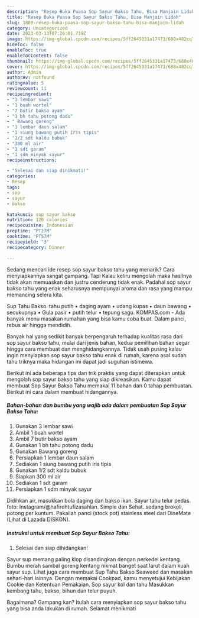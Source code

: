 ```yaml
---
description: "Resep Buka Puasa Sop Sayur Bakso Tahu, Bisa Manjain Lidah"
title: "Resep Buka Puasa Sop Sayur Bakso Tahu, Bisa Manjain Lidah"
slug: 1880-resep-buka-puasa-sop-sayur-bakso-tahu-bisa-manjain-lidah
category: Uncategorized
date: 2023-03-13T07:26:01.719Z
image: https://img-global.cpcdn.com/recipes/5ff2645331a17473/680x482cq70/sop-sayur-bakso-tahu-foto-resep-utama.jpg
hideToc: false
enableToc: true
enableTocContent: false
thumbnail: https://img-global.cpcdn.com/recipes/5ff2645331a17473/680x482cq70/sop-sayur-bakso-tahu-foto-resep-utama.jpg
cover: https://img-global.cpcdn.com/recipes/5ff2645331a17473/680x482cq70/sop-sayur-bakso-tahu-foto-resep-utama.jpg
author: Admin
authorAv: notfound
ratingvalue: 5
reviewcount: 11
recipeingredient:
- "3 lembar sawi"
- "1 buah wortel"
- "7 butir bakso ayam"
- "1 bh tahu potong dadu"
- " Bawang goreng"
- "1 lembar daun salam"
- "1 siung bawang putih iris tipis"
- "1/2 sdt kaldu bubuk"
- "300 ml air"
- "1 sdt garam"
- "1 sdm minyak sayur"
recipeinstructions:

- "Selesai dan siap dinikmati!"
categories:
- Resep
tags:
- sop
- sayur
- bakso

katakunci: sop sayur bakso 
nutrition: 120 calories
recipecuisine: Indonesian
preptime: "PT27M"
cooktime: "PT57M"
recipeyield: "3"
recipecategory: Dinner

---
```



Sedang mencari ide resep sop sayur bakso tahu yang menarik? Cara menyiapkannya sangat gampang. Tapi Kalau keliru mengolah maka hasilnya tidak akan memuaskan dan justru cenderung tidak enak. Padahal sop sayur bakso tahu yang enak seharusnya mempunyai aroma dan rasa yang mampu memancing selera kita.


Sup Tahu Bakso. tahu putih • daging ayam • udang kupas • daun bawang • secukupnya • Gula pasir • putih telur • tepung sagu. KOMPAS.com - Ada banyak menu masakan rumahan yang bisa kamu coba buat. Dalam panci, rebus air hingga mendidih.

Banyak hal yang sedikit banyak berpengaruh terhadap kualitas rasa dari sop sayur bakso tahu, mulai dari jenis bahan, kedua pemilihan bahan segar hingga cara membuat dan menghidangkannya. Tidak usah pusing kalau ingin menyiapkan sop sayur bakso tahu enak di rumah, karena asal sudah tahu triknya maka hidangan ini dapat jadi suguhan istimewa.


Berikut ini ada beberapa tips dan trik praktis yang dapat diterapkan untuk mengolah sop sayur bakso tahu yang siap dikreasikan. Kamu dapat membuat Sop Sayur Bakso Tahu memakai 11 bahan dan 0 tahap pembuatan. Berikut ini cara dalam membuat hidangannya.

<!--inarticleads1-->

##### Bahan-bahan dan bumbu yang wajib ada dalam pembuatan Sop Sayur Bakso Tahu:

1. Gunakan 3 lembar sawi
1. Ambil 1 buah wortel
1. Ambil 7 butir bakso ayam
1. Gunakan 1 bh tahu potong dadu
1. Gunakan  Bawang goreng
1. Persiapkan 1 lembar daun salam
1. Sediakan 1 siung bawang putih iris tipis
1. Gunakan 1/2 sdt kaldu bubuk
1. Siapkan 300 ml air
1. Sediakan 1 sdt garam
1. Persiapkan 1 sdm minyak sayur


Didihkan air, masukkan bola daging dan bakso ikan. Sayur tahu telur pedas. foto: Instagram/@hafirohtufizasahlan. Simple dan Sehat. sedang brokoli, potong per kuntum. Pakailah panci (stock pot) stainless steel dari DineMate (Lihat di Lazada DISKON). 

<!--inarticleads2-->

##### Instruksi untuk membuat Sop Sayur Bakso Tahu:


1. Selesai dan siap dihidangkan!

Sayur sup memang paling klop disandingkan dengan perkedel kentang. Bumbu merah sambal goreng kentang nikmat banget saat larut dalam kuah sayur sup. Lihat juga cara membuat Sup Tahu Bakso Seaweed dan masakan sehari-hari lainnya. Dengan memakai Cookpad, kamu menyetujui Kebijakan Cookie dan Ketentuan Pemakaian. Sop sayur kol dan tahu Masukkan kembang tahu, bakso, bihun dan telur puyuh. 

Bagaimana? Gampang kan? Itulah cara menyiapkan sop sayur bakso tahu yang bisa anda lakukan di rumah. Selamat menikmati
